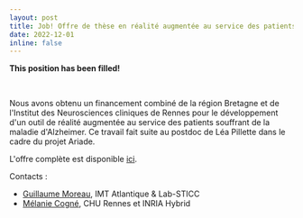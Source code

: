 ```yaml
---
layout: post
title: Job! Offre de thèse en réalité augmentée au service des patients Alzheimer
date: 2022-12-01
inline: false
---
```


**This position has been filled!**

<div class="img_row">
    <img class="col one left" src="{{ site.baseurl }}/assets/img/ariade-1.jpg" alt="" title="TRV1"/>
    <img class="col one center" src="{{ site.baseurl }}/assets/img/ariade-2.jpg" alt="" title="TRV2"/>
</div>

Nous avons obtenu un financement combiné de la région Bretagne et de l'Institut des Neurosciences cliniques de Rennes pour le développement d'un outil de réalité augmentée au service des patients souffrant de la maladie d'Alzheimer. Ce travail fait suite au postdoc de Léa Pillette dans le cadre du projet Ariade. 

L'offre complète est disponible [ici](https://www.imt-atlantique.fr/sites/default/files/recherche/offres-theses/2022-realite-augmentee-vecteur.pdf). 

Contacts : 

 - [Guillaume Moreau](mailto:guillaume.moreau@imt-atlantique.fr), IMT Atlantique & Lab-STICC
 - [Mélanie Cogné](mailto:melanie.cogne@chu-rennes.fr),  CHU Rennes et INRIA Hybrid
  
  


